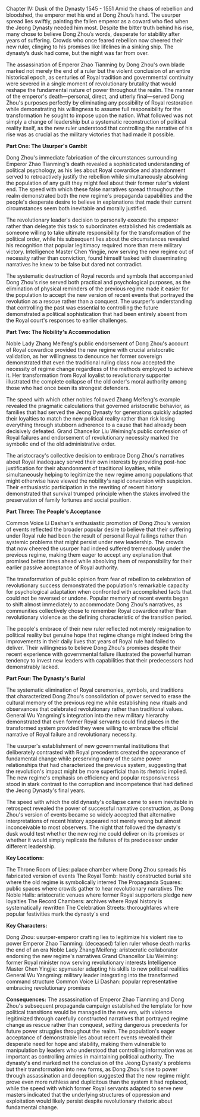 Chapter IV: Dusk of the Dynasty  1545 - 1551
Amid the chaos of rebellion and bloodshed, the emperor met his end at Dong Zhou’s hand. The usurper spread lies swiftly, painting the fallen emperor as a coward who fled when the Jeong Dynasty needed him most. Despite the bitter truth behind his rise, many chose to believe Dong Zhou’s words, desperate for stability after years of suffering. Crowds who once feared rebellion now cheered their new ruler, clinging to his promises like lifelines in a sinking ship. The dynasty’s dusk had come, but the night was far from over.

The assassination of Emperor Zhao Tianming by Dong Zhou's own blade marked not merely the end of a ruler but the violent conclusion of an entire historical epoch, as centuries of Royal tradition and governmental continuity were severed in a single moment of revolutionary brutality that would reshape the fundamental nature of power throughout the realm. The manner of the emperor's death—personal, direct, and utterly final—served Dong Zhou's purposes perfectly by eliminating any possibility of Royal restoration while demonstrating his willingness to assume full responsibility for the transformation he sought to impose upon the nation. What followed was not simply a change of leadership but a systematic reconstruction of political reality itself, as the new ruler understood that controlling the narrative of his rise was as crucial as the military victories that had made it possible.

**Part One: The Usurper's Gambit**

Dong Zhou's immediate fabrication of the circumstances surrounding Emperor Zhao Tianming's death revealed a sophisticated understanding of political psychology, as his lies about Royal cowardice and abandonment served to retroactively justify the rebellion while simultaneously absolving the population of any guilt they might feel about their former ruler's violent end. The speed with which these false narratives spread throughout the realm demonstrated both the new regime's propaganda capabilities and the people's desperate desire to believe in explanations that made their current circumstances seem both inevitable and morally justified.

The revolutionary leader's decision to personally execute the emperor rather than delegate this task to subordinates established his credentials as someone willing to take ultimate responsibility for the transformation of the political order, while his subsequent lies about the circumstances revealed his recognition that popular legitimacy required more than mere military victory. Intelligence Master Chen Yingjie, now serving the new regime out of necessity rather than conviction, found himself tasked with disseminating narratives he knew to be false but dared not contradict.

The systematic destruction of Royal records and symbols that accompanied Dong Zhou's rise served both practical and psychological purposes, as the elimination of physical reminders of the previous regime made it easier for the population to accept the new version of recent events that portrayed the revolution as a rescue rather than a conquest. The usurper's understanding that controlling the past was essential to controlling the future demonstrated a political sophistication that had been entirely absent from the Royal court's responses to earlier challenges.

**Part Two: The Nobility's Accommodation**

Noble Lady Zhang Meifeng's public endorsement of Dong Zhou's account of Royal cowardice provided the new regime with crucial aristocratic validation, as her willingness to denounce her former sovereign demonstrated that even the traditional ruling class now accepted the necessity of regime change regardless of the methods employed to achieve it. Her transformation from Royal loyalist to revolutionary supporter illustrated the complete collapse of the old order's moral authority among those who had once been its strongest defenders.

The speed with which other nobles followed Zhang Meifeng's example revealed the pragmatic calculations that governed aristocratic behavior, as families that had served the Jeong Dynasty for generations quickly adapted their loyalties to match the new political reality rather than risk losing everything through stubborn adherence to a cause that had already been decisively defeated. Grand Chancellor Liu Weiming's public confession of Royal failures and endorsement of revolutionary necessity marked the symbolic end of the old administrative order.

The aristocracy's collective decision to embrace Dong Zhou's narratives about Royal inadequacy served their own interests by providing post-hoc justification for their abandonment of traditional loyalties, while simultaneously helping to legitimize the new regime among populations that might otherwise have viewed the nobility's rapid conversion with suspicion. Their enthusiastic participation in the rewriting of recent history demonstrated that survival trumped principle when the stakes involved the preservation of family fortunes and social position.

**Part Three: The People's Acceptance**

Common Voice Li Dashan's enthusiastic promotion of Dong Zhou's version of events reflected the broader popular desire to believe that their suffering under Royal rule had been the result of personal Royal failings rather than systemic problems that might persist under new leadership. The crowds that now cheered the usurper had indeed suffered tremendously under the previous regime, making them eager to accept any explanation that promised better times ahead while absolving them of responsibility for their earlier passive acceptance of Royal authority.

The transformation of public opinion from fear of rebellion to celebration of revolutionary success demonstrated the population's remarkable capacity for psychological adaptation when confronted with accomplished facts that could not be reversed or undone. Popular memory of recent events began to shift almost immediately to accommodate Dong Zhou's narratives, as communities collectively chose to remember Royal cowardice rather than revolutionary violence as the defining characteristic of the transition period.

The people's embrace of their new ruler reflected not merely resignation to political reality but genuine hope that regime change might indeed bring the improvements in their daily lives that years of Royal rule had failed to deliver. Their willingness to believe Dong Zhou's promises despite their recent experience with governmental failure illustrated the powerful human tendency to invest new leaders with capabilities that their predecessors had demonstrably lacked.

**Part Four: The Dynasty's Burial**

The systematic elimination of Royal ceremonies, symbols, and traditions that characterized Dong Zhou's consolidation of power served to erase the cultural memory of the previous regime while establishing new rituals and observances that celebrated revolutionary rather than traditional values. General Wu Yangming's integration into the new military hierarchy demonstrated that even former Royal servants could find places in the transformed system provided they were willing to embrace the official narrative of Royal failure and revolutionary necessity.

The usurper's establishment of new governmental institutions that deliberately contrasted with Royal precedents created the appearance of fundamental change while preserving many of the same power relationships that had characterized the previous system, suggesting that the revolution's impact might be more superficial than its rhetoric implied. The new regime's emphasis on efficiency and popular responsiveness stood in stark contrast to the corruption and incompetence that had defined the Jeong Dynasty's final years.

The speed with which the old dynasty's collapse came to seem inevitable in retrospect revealed the power of successful narrative construction, as Dong Zhou's version of events became so widely accepted that alternative interpretations of recent history appeared not merely wrong but almost inconceivable to most observers. The night that followed the dynasty's dusk would test whether the new regime could deliver on its promises or whether it would simply replicate the failures of its predecessor under different leadership.

**Key Locations:**

The Throne Room of Lies: palace chamber where Dong Zhou spreads his fabricated version of events The Royal Tomb: hastily constructed burial site where the old regime is symbolically interred The Propaganda Squares: public spaces where crowds gather to hear revolutionary narratives The Noble Halls: aristocratic venues where former Royal supporters pledge new loyalties The Record Chambers: archives where Royal history is systematically rewritten The Celebration Streets: thoroughfares where popular festivities mark the dynasty's end

**Key Characters:**

Dong Zhou: usurper-emperor crafting lies to legitimize his violent rise to power Emperor Zhao Tianming: (deceased) fallen ruler whose death marks the end of an era Noble Lady Zhang Meifeng: aristocratic collaborator endorsing the new regime's narratives Grand Chancellor Liu Weiming: former Royal minister now serving revolutionary interests Intelligence Master Chen Yingjie: spymaster adapting his skills to new political realities General Wu Yangming: military leader integrating into the transformed command structure Common Voice Li Dashan: popular representative embracing revolutionary promises

**Consequences:** The assassination of Emperor Zhao Tianming and Dong Zhou's subsequent propaganda campaign established the template for how political transitions would be managed in the new era, with violence legitimized through carefully constructed narratives that portrayed regime change as rescue rather than conquest, setting dangerous precedents for future power struggles throughout the realm. The population's eager acceptance of demonstrable lies about recent events revealed their desperate need for hope and stability, making them vulnerable to manipulation by leaders who understood that controlling information was as important as controlling armies in maintaining political authority. The dynasty's end marked not the conclusion of the Jeong Dynasty's problems but their transformation into new forms, as Dong Zhou's rise to power through assassination and deception suggested that the new regime might prove even more ruthless and duplicitous than the system it had replaced, while the speed with which former Royal servants adapted to serve new masters indicated that the underlying structures of oppression and exploitation would likely persist despite revolutionary rhetoric about fundamental change.